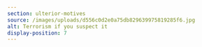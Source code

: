 ```yaml
---
section: ulterior-motives
source: /images/uploads/d556c0d2e0a75db829639975819285f6.jpg
alt: Terrorism if you suspect it
display-position: 7
---
```

